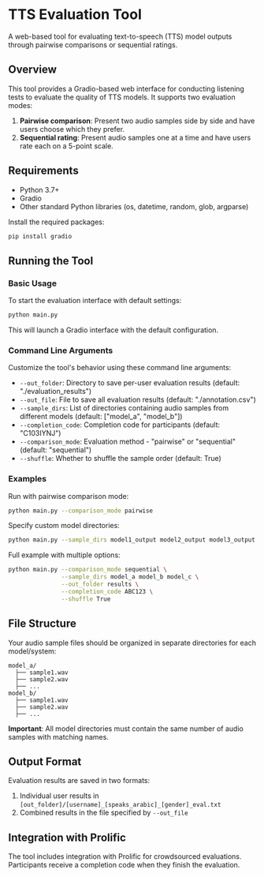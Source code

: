 # TTS Evaluation Tool

A web-based tool for evaluating text-to-speech (TTS) model outputs through pairwise comparisons or sequential ratings.

## Overview

This tool provides a Gradio-based web interface for conducting listening tests to evaluate the quality of TTS models. It supports two evaluation modes:

1. **Pairwise comparison**: Present two audio samples side by side and have users choose which they prefer.
2. **Sequential rating**: Present audio samples one at a time and have users rate each on a 5-point scale.

## Requirements

- Python 3.7+
- Gradio
- Other standard Python libraries (os, datetime, random, glob, argparse)

Install the required packages:

```bash
pip install gradio
```

## Running the Tool

### Basic Usage

To start the evaluation interface with default settings:

```bash
python main.py
```

This will launch a Gradio interface with the default configuration.

### Command Line Arguments

Customize the tool's behavior using these command line arguments:

- `--out_folder`: Directory to save per-user evaluation results (default: "./evaluation_results")
- `--out_file`: File to save all evaluation results (default: "./annotation.csv")
- `--sample_dirs`: List of directories containing audio samples from different models (default: ["model_a", "model_b"])
- `--completion_code`: Completion code for participants (default: "C103IYNJ")
- `--comparison_mode`: Evaluation method - "pairwise" or "sequential" (default: "sequential")
- `--shuffle`: Whether to shuffle the sample order (default: True)

### Examples

Run with pairwise comparison mode:

```bash
python main.py --comparison_mode pairwise
```

Specify custom model directories:

```bash
python main.py --sample_dirs model1_output model2_output model3_output
```

Full example with multiple options:

```bash
python main.py --comparison_mode sequential \
               --sample_dirs model_a model_b model_c \
               --out_folder results \
               --completion_code ABC123 \
               --shuffle True
```

## File Structure

Your audio sample files should be organized in separate directories for each model/system:

```
model_a/
  ├── sample1.wav
  ├── sample2.wav
  ├── ...
model_b/
  ├── sample1.wav
  ├── sample2.wav
  ├── ...
```

**Important**: All model directories must contain the same number of audio samples with matching names.

## Output Format

Evaluation results are saved in two formats:

1. Individual user results in `[out_folder]/[username]_[speaks_arabic]_[gender]_eval.txt`
2. Combined results in the file specified by `--out_file`

## Integration with Prolific

The tool includes integration with Prolific for crowdsourced evaluations. Participants receive a completion code when they finish the evaluation.
